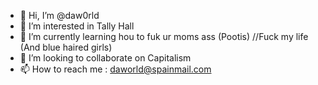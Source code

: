 - 👋 Hi, I’m @daw0rld
- 👀 I’m interested in Tally Hall
- 🌱 I’m currently learning hou to fuk ur moms ass (Pootis) //Fuck my life (And blue haired girls)
- 💞️ I’m looking to collaborate on Capitalism
- 📫 How to reach me : daworld@spainmail.com

<!---
daw0rld/daw0rld is a ✨ special ✨ repository because its `README.md` (this file) appears on your GitHub profile.
You can click the Preview link to take a look at your changes.
--->
